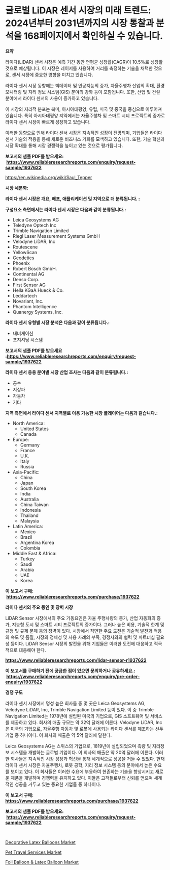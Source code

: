 <p><h1>글로벌 LiDAR 센서 시장의 미래 트렌드: 2024년부터 2031년까지의 시장 통찰과 분석을 168페이지에서 확인하실 수 있습니다.</h1></p><p><strong>요약</strong></p>
<p><p>라이다(LiDAR) 센서 시장은 예측 기간 동안 연평균 성장률(CAGR)이 10.5%로 성장할 것으로 예상됩니다. 이 시장은 레이저를 사용하여 거리를 측정하는 기술을 채택한 것으로, 센서 시장에 중요한 영향을 미치고 있습니다.</p><p>라이다 센서 시장 동향에는 빅데이터 및 인공지능의 증가, 자율주행차 산업의 확대, 환경 모니터링 및 지리 정보 시스템(GIS) 분야의 강화 등이 포함됩니다. 또한, 산업 및 건설 분야에서 라이다 센서의 사용이 증가하고 있습니다.</p><p>이 시장의 지리적 분포는 북미, 아시아태평양, 유럽, 미국 및 중국을 중심으로 이루어져 있습니다. 특히 아시아태평양 지역에서는 자율주행차 및 스마트 시티 프로젝트의 증가로 라이다 센서 시장이 빠르게 성장하고 있습니다.</p><p>이러한 동향으로 인해 라이다 센서 시장은 지속적인 성장이 전망되며, 기업들은 라이다 센서 기술의 적용을 통해 새로운 비즈니스 기회를 모색하고 있습니다. 또한, 기술 혁신과 시장 확대를 통해 시장 경쟁력을 높이고 있는 것으로 평가됩니다.</p></p>
<p><strong>보고서의 샘플 PDF를 받으세요: &nbsp;<a href="https://www.reliableresearchreports.com/enquiry/request-sample/1937622">https://www.reliableresearchreports.com/enquiry/request-sample/1937622</a></strong></p>
<p><a href="https://en.wikipedia.org/wiki/Saul_Tepper">https://en.wikipedia.org/wiki/Saul_Tepper</a></p>
<p><strong>시장 세분화:</strong></p>
<p><strong> 라이다 센서 시장은 개요, 배포, 애플리케이션 및 지역으로 더 분류됩니다. :</strong></p>
<p><strong>구성요소 측면에서는 라이다 센서 시장은 다음과 같이 분류됩니다.:</strong></p>
<p><ul><li>Leica Geosystems AG</li><li>Teledyne Optech Inc</li><li>Trimble Navigation Limited</li><li>Riegl Laser Measurement Systems GmbH</li><li>Velodyne LiDAR, Inc</li><li>Routescene</li><li>YellowScan</li><li>Geodetics</li><li>Phoenix</li><li>Robert Bosch GmbH.</li><li>Continental AG</li><li>Denso Corp.</li><li>First Sensor AG</li><li>Hella KGaA Hueck & Co.</li><li>Leddartech</li><li>Novariant, Inc.</li><li>Phantom Intelligence</li><li>Quanergy Systems, Inc.</li></ul></p>
<p><strong> 라이다 센서 유형별 시장 분석은 다음과 같이 분류됩니다.:</strong></p>
<p><ul><li>내비게이션</li><li>포지셔닝 시스템</li></ul></p>
<p><strong>보고서의 샘플 PDF를 받으세요 :<a href="https://www.reliableresearchreports.com/enquiry/request-sample/1937622">https://www.reliableresearchreports.com/enquiry/request-sample/1937622</a></strong></p>
<p><strong> 라이다 센서 응용 분야별 시장 산업 조사는 다음과 같이 분류됩니다.:</strong></p>
<p><ul><li>공수</li><li>지상파</li><li>자동차</li><li>기타</li></ul></p>
<p><strong>지역 측면에서 라이다 센서 지역별로 이용 가능한 시장 플레이어는 다음과 같습니다.:</strong></p>
<p><ul>
    <li>
        North America:
        <ul>
            <li>United States</li>
            <li>Canada</li>
        </ul>
    </li>
    <li>
        Europe:
        <ul>
            <li>Germany</li>
            <li>France</li>
            <li>U.K.</li>
            <li>Italy</li>
            <li>Russia</li>
        </ul>
    </li>
    <li>
        Asia-Pacific:
        <ul>
            <li>China</li>
            <li>Japan</li>
            <li>South Korea</li>
            <li>India</li>
            <li>Australia</li>
            <li>China Taiwan</li>
            <li>Indonesia</li>
            <li>Thailand</li>
            <li>Malaysia</li>
        </ul>
    </li>
    <li>
        Latin America:
        <ul>
            <li>Mexico</li>
            <li>Brazil</li>
            <li>Argentina Korea</li>
            <li>Colombia</li>
        </ul>
    </li>
    <li>
        Middle East & Africa:
        <ul>
            <li>Turkey</li>
            <li>Saudi</li>
            <li>Arabia</li>
            <li>UAE</li>
            <li>Korea</li>
        </ul>
    </li>
    </ul></p>
<p><strong>이 보고서 구매: &nbsp;<a href="https://www.reliableresearchreports.com/purchase/1937622">https://www.reliableresearchreports.com/purchase/1937622</a></strong></p>
<p><strong>라이다 센서의 주요 동인 및 장벽 시장</strong></p>
<p><p>LiDAR Sensor 시장에서의 주요 기동요인은 자율 주행차량의 증가, 산업 자동화의 증가, 지능형 도시 및 스마트 시티 프로젝트의 증가이다. 그러나 높은 비용, 기술적 한계 및 규정 및 규제 문제 등의 장벽이 있다. 시장에서 직면한 주요 도전은 기술적 발전과 적용의 속도 및 품질, 시장의 정체성 및 사용 사례의 부족, 경쟁사와의 협력 및 파트너십 필요성 등이다. LiDAR Sensor 시장의 발전을 위해 기업들은 이러한 도전에 대응하고 적극적으로 대응해야 한다.</p></p>
<p><strong><a href="https://www.reliableresearchreports.com/lidar-sensor-r1937622">https://www.reliableresearchreports.com/lidar-sensor-r1937622</a></strong></p>
<p><strong>이 보고서를 구매하기 전에 궁금한 점이 있으면 문의하거나 공유하세요.: &nbsp;<a href="https://www.reliableresearchreports.com/enquiry/pre-order-enquiry/1937622">https://www.reliableresearchreports.com/enquiry/pre-order-enquiry/1937622</a></strong></p>
<p><strong>경쟁 구도</strong></p>
<p><p>라이다 센서 시장에서 명성 높은 회사들 중 몇 곳은 Leica Geosystems AG, Velodyne LiDAR, Inc, Trimble Navigation Limited 등이 있다. 이 중 Trimble Navigation Limited는 1978년에 설립된 미국의 기업으로, GIS 소프트웨어 및 서비스를 제공하고 있다. 회사의 매출 규모는 약 32억 달러에 이른다. Velodyne LiDAR, Inc은 미국의 기업으로, 자율주행 자동차 및 로봇에 사용되는 라이다 센서를 제조하는 선두 기업 중 하나이다. 이 회사의 매출은 약 5억 달러에 달한다.</p><p>Leica Geosystems AG는 스위스의 기업으로, 1819년에 설립되었으며 측량 및 지리정보 시스템을 개발하는 글로벌 기업이다. 이 회사의 매출은 약 20억 달러에 이른다. 이러한 회사들은 지속적인 시장 성장과 혁신을 통해 세계적으로 성공을 거둘 수 있었다. 현재 라이다 센서 시장은 자율주행차, 로봇 공학, 지리 정보 시스템 등의 분야에서 높은 수요를 보이고 있다. 이 회사들은 이러한 수요에 부응하여 현존하는 기술을 향상시키고 새로운 제품을 개발하며 경쟁력을 유지하고 있다. 이들은 고객들로부터 신뢰를 얻으며 세계적인 성공을 거두고 있는 중요한 기업들 중 하나이다.</p></p>
<p><strong>이 보고서 구매: &nbsp; <a href="https://www.reliableresearchreports.com/purchase/1937622">https://www.reliableresearchreports.com/purchase/1937622</a></strong></p>
<p><strong>보고서의 샘플 PDF를 받으세요: &nbsp;<a href="https://www.reliableresearchreports.com/enquiry/request-sample/1937622">https://www.reliableresearchreports.com/enquiry/request-sample/1937622</a></strong><strong></strong></p>
<p>&nbsp;</p>
<p><p><a href="https://github.com/mdhefjumiah/Market-Research-Report-List-1/blob/main/decorative-latex-balloons-market.md">Decorative Latex Balloons Market</a></p><p><a href="https://issuu.com/reportprime-2/docs/pet-travel-services-market-size-2030.pptx">Pet Travel Services Market</a></p><p><a href="https://github.com/nusratjahan12006/Market-Research-Report-List-1/blob/main/foil-balloon-latex-balloon-market.md">Foil Balloon & Latex Balloon Market</a></p></p>